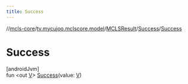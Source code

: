 ```yaml
---
title: Success
---
```

//[mcls-core](../../../../index.html)/[tv.mycujoo.mclscore.model](../../index.html)/[MCLSResult](../index.html)/[Success](index.html)/[Success](-success.html)



# Success



[androidJvm]\
fun &lt;out [V](index.html)&gt; [Success](-success.html)(value: [V](index.html))




